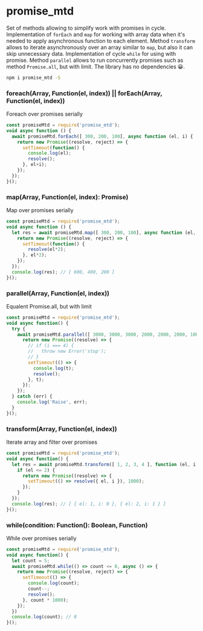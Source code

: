 # promise_mtd
Set of methods allowing to simplify work with promises in cycle.
Implementation of ```forEach``` and ```map``` for working with array data when it's needed to apply asynchronous function to each element.
Method ```transform``` allows to iterate asynchronously over an array similar to ```map```, but also it can skip unnecessary data.
Implementation of cycle  ```while``` for using with promise.
Method ```parallel``` allows to run concurrently promises such as method ```Promise.all```, but with limit.
The library has no dependencies 😀.


```sh
npm i promise_mtd -S
```

### foreach(Array<any>, Function(el, index)) || forEach(Array<any>, Function(el, index))
Foreach over promises serially
```js
const promiseMtd = require('promise_mtd');
void async function () {
  await promiseMtd.forEach([ 300, 200, 100], async function (el, i) {
    return new Promise((resolve, reject) => {
      setTimeout(function() {
        console.log(el);
        resolve();
      }, el+i);
    });
  });
}();
```


### map(Array<any>, Function(el, index): Promise<any>)
Map over promises serially
```js
const promiseMtd = require('promise_mtd');
void async function () {
  let res = await promiseMtd.map([ 300, 200, 100], async function (el, i) {
    return new Promise((resolve, reject) => {
      setTimeout(function() {
        resolve(el*2);
      }, el*2);
    });
  });
  console.log(res); // [ 600, 400, 200 ]
}();
```


### parallel(Array<any>, Function(el, index))
Equalent Promise.all, but with limit
```js
const promiseMtd = require('promise_mtd');
void async function() {
  try {
    await promiseMtd.parallel([ 3000, 3000, 3000, 2000, 2000, 2000, 1000], 3, async function(t, i) {
      return new Promise((resolve) => {
        // if (i === 4) {
        //   throw new Error('stop');
        // }
        setTimeout(() => {
          console.log(t);
          resolve();
        }, t);
      });
    });
  } catch (err) {
    console.log('Raise', err);
  }
}();
```


### transform(Array<any>, Function(el, index))
Iterate array and filter over promises
```js
const promiseMtd = require('promise_mtd');
void async function() {
  let res = await promiseMtd.transform([ 1, 2, 3, 4 ], function (el, i) {
    if (el <= 2) {
      return new Promise((resolve) => {
        setTimeout(() => resolve({ el, i }), 1000);
      });
    }
  });
  console.log(res); // [ { el: 1, i: 0 }, { el: 2, i: 1 } ]
}();
```


### while(condition: Function(): Boolean, Function)
While over promises serially
```js
const promiseMtd = require('promise_mtd');
void async function() {
  let count = 5;
  await promiseMtd.while(() => count <= 0, async () => {
    return new Promise((resolve, reject) => {
      setTimeout(() => {
        console.log(count);
        count--;
        resolve();
      }, count * 1000);
    });
  })
  console.log(count); // 0
}();
```